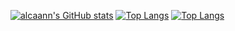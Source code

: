 [![alcaann's GitHub stats](https://github-readme-stats.vercel.app/api?username=alcaann&count_private=true)](https://github.com/anuraghazra/github-readme-stats)
[![Top Langs](https://github-readme-stats.vercel.app/api/top-langs/?username=alcaann&count_private=true)](https://github.com/anuraghazra/github-readme-stats)
[![Top Langs](https://stats-mj4mtgbdd-alcaanns-projects.vercel.app/api/top-langs/?username=alcaann&count_private=true)](https://github.com/anuraghazra/github-readme-stats)
